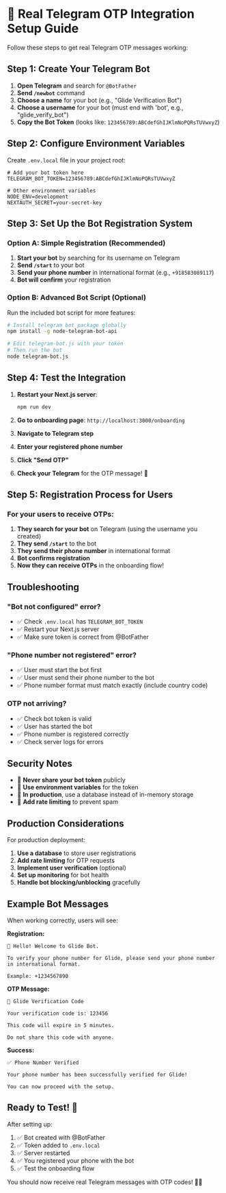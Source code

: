 # 📱 Real Telegram OTP Integration Setup Guide

Follow these steps to get real Telegram OTP messages working:

## Step 1: Create Your Telegram Bot

1. **Open Telegram** and search for `@BotFather`
2. **Send `/newbot`** command
3. **Choose a name** for your bot (e.g., "Glide Verification Bot")
4. **Choose a username** for your bot (must end with 'bot', e.g., "glide_verify_bot")
5. **Copy the Bot Token** (looks like: `123456789:ABCdefGhIJKlmNoPQRsTUVwxyZ`)

## Step 2: Configure Environment Variables

Create `.env.local` file in your project root:

```env
# Add your bot token here
TELEGRAM_BOT_TOKEN=123456789:ABCdefGhIJKlmNoPQRsTUVwxyZ

# Other environment variables
NODE_ENV=development
NEXTAUTH_SECRET=your-secret-key
```

## Step 3: Set Up the Bot Registration System

### Option A: Simple Registration (Recommended)

1. **Start your bot** by searching for its username on Telegram
2. **Send `/start`** to your bot
3. **Send your phone number** in international format (e.g., `+918583089117`)
4. **Bot will confirm** your registration

### Option B: Advanced Bot Script (Optional)

Run the included bot script for more features:

```bash
# Install telegram bot package globally
npm install -g node-telegram-bot-api

# Edit telegram-bot.js with your token
# Then run the bot
node telegram-bot.js
```

## Step 4: Test the Integration

1. **Restart your Next.js server**:
   ```bash
   npm run dev
   ```

2. **Go to onboarding page**: `http://localhost:3000/onboarding`

3. **Navigate to Telegram step**

4. **Enter your registered phone number**

5. **Click "Send OTP"**

6. **Check your Telegram** for the OTP message! 🎉

## Step 5: Registration Process for Users

### For your users to receive OTPs:

1. **They search for your bot** on Telegram (using the username you created)
2. **They send `/start`** to the bot
3. **They send their phone number** in international format
4. **Bot confirms registration**
5. **Now they can receive OTPs** in the onboarding flow!

## Troubleshooting

### "Bot not configured" error?
- ✅ Check `.env.local` has `TELEGRAM_BOT_TOKEN`
- ✅ Restart your Next.js server
- ✅ Make sure token is correct from @BotFather

### "Phone number not registered" error?
- ✅ User must start the bot first
- ✅ User must send their phone number to the bot
- ✅ Phone number format must match exactly (include country code)

### OTP not arriving?
- ✅ Check bot token is valid
- ✅ User has started the bot
- ✅ Phone number is registered correctly
- ✅ Check server logs for errors

## Security Notes

- 🔐 **Never share your bot token** publicly
- 🔐 **Use environment variables** for the token
- 🔐 **In production**, use a database instead of in-memory storage
- 🔐 **Add rate limiting** to prevent spam

## Production Considerations

For production deployment:

1. **Use a database** to store user registrations
2. **Add rate limiting** for OTP requests
3. **Implement user verification** (optional)
4. **Set up monitoring** for bot health
5. **Handle bot blocking/unblocking** gracefully

## Example Bot Messages

When working correctly, users will see:

**Registration:**
```
👋 Hello! Welcome to Glide Bot.

To verify your phone number for Glide, please send your phone number in international format.

Example: +1234567890
```

**OTP Message:**
```
🔐 Glide Verification Code

Your verification code is: 123456

This code will expire in 5 minutes.

Do not share this code with anyone.
```

**Success:**
```
✅ Phone Number Verified

Your phone number has been successfully verified for Glide!

You can now proceed with the setup.
```

## Ready to Test! 🚀

After setting up:
1. ✅ Bot created with @BotFather
2. ✅ Token added to `.env.local`
3. ✅ Server restarted
4. ✅ You registered your phone with the bot
5. ✅ Test the onboarding flow

You should now receive real Telegram messages with OTP codes! 📱✨
